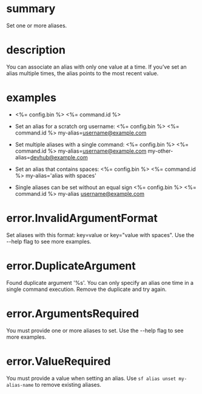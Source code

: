 # summary

Set one or more aliases.

# description

You can associate an alias with only one value at a time. If you’ve set an alias multiple times, the alias points to the most recent value.

# examples

- <%= config.bin %> <%= command.id %>

- Set an alias for a scratch org username:
  <%= config.bin %> <%= command.id %> my-alias=username@example.com

- Set multiple aliases with a single command:
  <%= config.bin %> <%= command.id %> my-alias=username@example.com my-other-alias=devhub@example.com

- Set an alias that contains spaces:
  <%= config.bin %> <%= command.id %> my-alias='alias with spaces'

- Single aliases can be set without an equal sign
  <%= config.bin %> <%= command.id %> my-alias username@example.com

# error.InvalidArgumentFormat

Set aliases with this format: key=value or key="value with spaces". Use the --help flag to see more examples.

# error.DuplicateArgument

Found duplicate argument '%s'. You can only specify an alias one time in a single command execution. Remove the duplicate and try again.

# error.ArgumentsRequired

You must provide one or more aliases to set. Use the --help flag to see more examples.

# error.ValueRequired

You must provide a value when setting an alias. Use `sf alias unset my-alias-name` to remove existing aliases.
